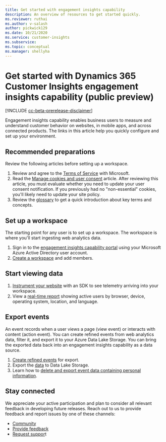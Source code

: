 ```yaml
---
title: Get started with engagement insights capability
description: An overview of resources to get started quickly. 
ms.reviewer: ruthai
ms.author: v-salash
author: pickwick129
ms.date: 10/21/2020
ms.service: customer-insights
ms.subservice: 
ms.topic: conceptual
ms.manager: shellyha
---
```


# Get started with Dynamics 365 Customer Insights engagement insights capability (public preview)

[!INCLUDE [cc-beta-prerelease-disclaimer](includes/cc-beta-prerelease-disclaimer.md)]

Engagement insights capability enables business users to measure and understand customer behavior on websites, in mobile apps, and across connected products. The links in this article help you quickly configure and set up your environment.

## Recommended preparations
Review the following articles before setting up a workspace.

1. Review and agree to the [Terms of Service](terms-of-service.md) with Microsoft.  
1. Read the [Manage cookies and user consent](user-consent-storage.md) article. After reviewing this article, you must evaluate whether you need to update your user consent notification. If you previously had no "non-essential" cookies, you'll likely need to update your site policy.
1. Review the [glossary](glossary.md) to get a quick introduction about key terms and concepts. 

## Set up a workspace
The starting point for any user is to set up a workspace. The workspace is where you'll start ingesting web analytics data.

1. Sign in to the [engagement insights capability portal](https://pi.dynamics.com) using your Microsoft Azure Active Directory user account.
1. [Create a workspace](create-workspace.md) and add members.

## Start viewing data

1. [Instrument your website](instrument-website.md) with an SDK to see telemetry arriving into your workspace.
1. View a [real-time report](view-reports.md) showing active users by browser, device, operating system, location, and language.
	
## Export events
An event records when a user views a page (view event) or interacts with content (action event). You can create refined events from web analytics data, filter it, and export it to your Azure Data Lake Storage. You can bring the exported data back into an engagement insights capability as a data source.

1. [Create refined events](create-modify-refined-events.md) for export.
2. Export the [data](export-events.md) to Data Lake Storage.
3. Learn how to [delete and export event data containing personal information](delete-export-personal-data.md).
 
## Stay connected
We appreciate your active participation and plan to consider all relevant feedback in developing future releases. Reach out to us to provide feedback and report issues by  one of these channels:
- [Community](https://go.microsoft.com/fwlink/?linkid=2141648)
- [Provide feedback](https://go.microsoft.com/fwlink/?linkid=2143222)
- [Request suppor](https://go.microsoft.com/fwlink/?linkid=2145734)t 